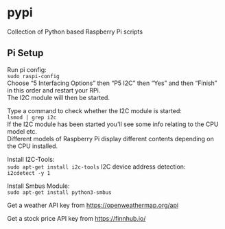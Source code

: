 # pypi
Collection of Python based Raspberry Pi scripts

## Pi Setup

Run pi config:  
`sudo raspi-config`  
Choose “5 Interfacing Options” then “P5 I2C” then “Yes” and then “Finish” in this order and restart your RPi.  
The I2C module will then be started.

Type a command to check whether the I2C module is started:  
`lsmod | grep i2c`  
If the I2C module has been started you'll see some info relating to the CPU model etc.  
Different models of Raspberry Pi display different contents depending on the CPU installed.

Install I2C-Tools:  
`sudo apt-get install i2c-tools`
I2C device address detection:  
`i2cdetect -y 1`

Install Smbus Module:  
`sudo apt-get install python3-smbus`

Get a weather API key from https://openweathermap.org/api

Get a stock price API key from https://finnhub.io/

